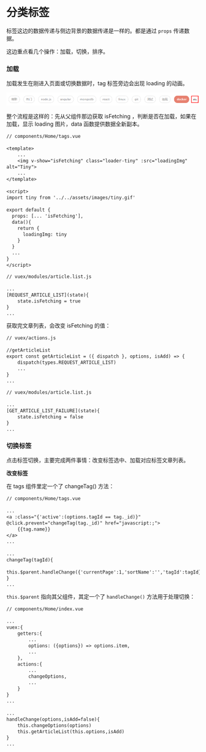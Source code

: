 # 分类标签

标签这边的数据传递与侧边背景的数据传递是一样的。都是通过 `props` 传递数据。

这边重点看几个操作：加载，切换，排序。

### 加载

加载发生在刚进入页面或切换数据时，tag 标签旁边会出现 loading 的动画。

![](/assets/loading.png)

整个流程是这样的：先从父组件那边获取 isFetching ，判断是否在加载，如果在加载，显示 loading 图片，data 函数提供数据全新副本。

```
// components/Home/tags.vue

<template>
    ...
    <img v-show="isFetching" class="loader-tiny" :src="loadingImg" alt="Tiny">
    ...
</template>

<script>
import tiny from '../../assets/images/tiny.gif'

export default {
  props: [... 'isFetching'],
  data(){
    return {
      loadingImg: tiny
    }
  }
  ...
}
</script>
```

```
// vuex/modules/article.list.js

...
[REQUEST_ARTICLE_LIST](state){
    state.isFetching = true
}
...
```

获取完文章列表，会改变 isFetching 的值：

```
// vuex/actions.js

//getArticleList
export const getArticleList = ({ dispatch }, options, isAdd) => {
    dispatch(types.REQUEST_ARTICLE_LIST)
    ...
}
...
```

```
// vuex/modules/article.list.js 

...
[GET_ARTICLE_LIST_FAILURE](state){
    state.isFetching = false
}
...
```

### 切换标签

点击标签切换，主要完成两件事情：改变标签选中、加载对应标签文章列表。

**改变标签**

在 tags 组件里定一个了 changeTag\(\) 方法：

```
// components/Home/tags.vue

...
<a :class="{'active':(options.tagId == tag._id)}" @click.prevent="changeTag(tag._id)" href="javascript:;">
    {{tag.name}}
</a>
...

...
changeTag(tagId){
    this.$parent.handleChange({'currentPage':1,'sortName':'','tagId':tagId})
}
...
```

`this.$parent` 指向其父组件，其定一个了 `handleChange()` 方法用于处理切换：

```
// components/Home/index.vue

...
vuex:{
    getters:{
        ...
        options: ({options}) => options.item,
        ...
    },
    actions:{
        ...
        changeOptions,
        ...
    }
}
...

...
handleChange(options,isAdd=false){
    this.changeOptions(options)
    this.getArticleList(this.options,isAdd)
}
...
```

